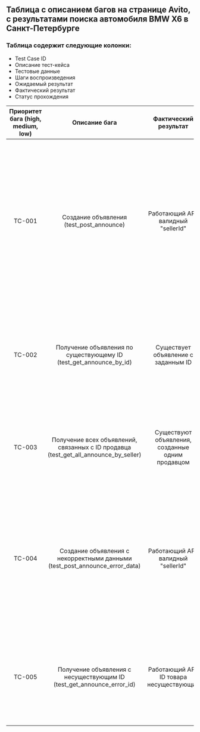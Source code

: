 ## Таблица с описанием багов на странице Avito, с результатами поиска автомобиля BMW X6 в Санкт-Петербурге

### Таблица содержит следующие колонки:
- Test Case ID
- Описание тест-кейса
- Тестовые данные
- Шаги воспроизведения
- Ожидаемый результат
- Фактический результат
- Статус прохождения

<table>
    <thead>
        <tr>
            <th>Приоритет бага (high, medium, low)</th>
            <th>Описание бага</th>
            <th>Фактический результат</th>
            <th>Ожидаемый результат</th>
            <th>Ожидаемый результат</th>
            <th>Фактический результат</th>
            <th>Статус прохождения</th>
        </tr>
    </thead>
    <tbody>
        <tr>
            <td rowspan=3 align="center">TC-001</td>
            <td rowspan=3 align="center">Создание объявления (test_post_announce)</td>
            <td rowspan=3 align="center">Работающий API, валидный "sellerId"</td>
            <td align="left">1. Отправить POST-запрос на эндпоинт "/item" с телом запроса в формате JSON:
		
```
{
"name": "Nokia",
 "price": 12500,
 "sellerId": "test_seller_ID",
	"statistics": {
 	"contacts": 25,
 	"like": 15, 
 	"viewCount": 17
 	}    
} 
```
</td> 
<td rowspan=3 align="left">
	        <ul type="disc">
		    <li>Статус ответа: 200 OK</li>
		    <li>В теле ответа присутствует строка: "Сохранили объявление - ID", где ID это уникальный идентификатор объявления.</li>
	        </ul> 
	    </td>
 	    <td rowspan=3 align="left">Сервер возвращает статус `200`, в ответе присутствует сообщение с ID объявления.</td>
  	    <td rowspan=3 align="center">FAILED</td>
 	</tr>
        <tr>
            <td align="left">2. Проверить статус ответа.</td>
        </tr>
	<tr>
            <td align="left">3. Извлечь ID созданного объявления из ответа.</td>
        </tr>
        <tr>
            <td rowspan=3 align="center">TC-002</td>
            <td rowspan=3 align="center">Получение объявления по существующему ID (test_get_announce_by_id)</td>
            <td rowspan=3 align="center">Существует объявление с заданным ID</td>
	    <td align="left">1. Отправить GET-запрос на "/item/ID" с корректным идентификатором.</td>
	    <td rowspan=3 align="left">
	    	<ul type="disc">
		    <li>Статус ответа: 200 OK</li>
		    <li>В теле ответа содержится объект с полями 'name', 'price', 'sellerId', 'statistics' и т.д.</li>
	    	</ul>
	    </td>
	    <td rowspan=3 align="left">Если объявление существует, сервер возвращает данные по объявлению.</td>
	    <td rowspan=3 align="center">PASSED</td>
	</tr>
	    <td align="left">2. Проверить статус ответа.</td>
	<tr>
	    <td align="left">3. Убедиться, что в теле ответа содержится корректная информация о созданном объявлении.</td>
	</tr>
         <tr>
            <td rowspan=3 align="center">TC-003</td>
            <td rowspan=3 align="center">Получение всех объявлений, связанных с ID продавца (test_get_all_announce_by_seller)</td>
            <td rowspan=3 align="center">Существуют объявления, созданные одним продавцом</td>
	    <td align="left">1. Отправить GET-запрос на эндпоинт "/api/1/sellerID/item".</td>
	    <td rowspan=3 align="left">
	    	<ul type="disc">
		    <li>Статус ответа: 200 OK</li>
		    <li>В теле ответа содержится список объявлений данного продавца.</li>
	    	</ul>
	    </td>
	    <td rowspan=3 align="left">Запрос возвращает все объявления продавца корректно.</td>
	    <td rowspan=3 align="center">PASSED</td>
	</tr>
 	<tr>
	    <td align="left">2. Проверить статус ответа.</td>
	</tr>
	<tr>
	    <td align="left">3. Убедиться, что в теле ответа содержатся объекты объявлений.</td>
	</tr>
            <td rowspan=2 align="center">TC-004</td>
            <td rowspan=2 align="center">Создание объявления с некорректными данными (test_post_announce_error_data)</td>
            <td rowspan=2 align="center">Работающий API, валидный "sellerId"</td>
	    <td align="left">1. Отправить POST-запрос на эндпоинт "/item" с телом запроса, в котором отсутствует обязательное поле "price":

```
{
"name": "Nokia",
"sellerId": "<SELLER_ID>",
"statistics": {
	"contacts": 25,
	"like": 15,
	"viewCount": 17
       }
}
```
</td>
<td rowspan=2 align="left">
	    	<ul type="disc">
		    <li>Статус ответа: 400 Bad Request.</li>
		    <li>В теле ответа содержится сообщение об ошибке валидации, указывающее на отсутствие поля 'price'.</li>
	    	</ul>
	    </td>
	    <td rowspan=2 align="left">Сервер возвращает 200 OK, что является некорректным поведением.</td>
	    <td rowspan=2 align="center">FAILED</td>
	</tr>
 	<tr>
	    <td align="left">2. Проверить статус ответа.</td>
	</tr>
            <td rowspan=3 align="center">TC-005</td>
            <td rowspan=3 align="center">Получение объявления с  несуществующим ID (test_get_announce_error_id)</td>
            <td rowspan=3 align="center">Работающий API, ID товара несуществующий</td>
	    <td align="left">1. Отправить GET-запрос на эндпоинт "/item/test_error_ID" с несуществующим ID объявления.</td>
	    <td rowspan=3 align="left">
	    	<ul type="disc">
		    <li>Статус ответа: 404 Not Found.</li>
		    <li>В теле ответа содержится объект с сообщением об ошибке (например, `"item not found"`).</li>
	    	</ul>
	    </td>
	    <td rowspan=3 align="left">Сервер корректно возвращает статус 404 с соответствующим сообщением.</td>
	    <td rowspan=3 align="center">PASSED</td>
	</tr>
	    <td align="left">2. Проверить статус ответа.</td>
	<tr>
	    <td align="left">3. Убедиться, что в теле ответа содержится сообщение об ошибке.</td>
	</tr>
    </tbody>
</table>
